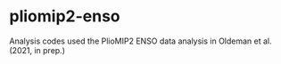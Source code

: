 # pliomip2-enso
Analysis codes used the PlioMIP2 ENSO data analysis in Oldeman et al. (2021, in prep.)
